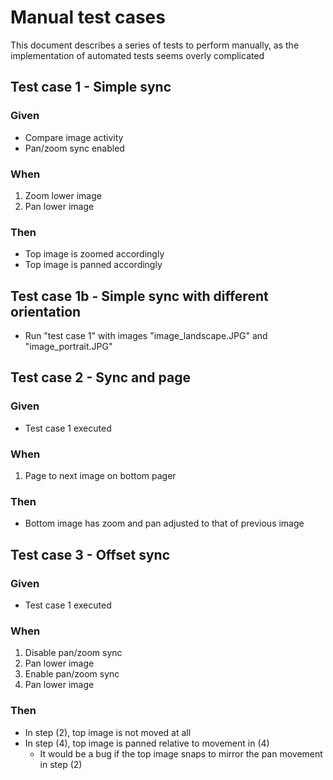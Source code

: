 # Manual test cases

This document describes a series of tests to perform manually, as the implementation of automated
tests seems overly complicated

## Test case 1 - Simple sync

### Given

- Compare image activity
- Pan/zoom sync enabled

### When

1. Zoom lower image
2. Pan lower image

### Then
- Top image is zoomed accordingly
- Top image is panned accordingly

## Test case 1b - Simple sync with different orientation

- Run "test case 1" with images "image_landscape.JPG" and "image_portrait.JPG"

## Test case 2 - Sync and page

### Given
- Test case 1 executed

### When
1. Page to next image on bottom pager

### Then
- Bottom image has zoom and pan adjusted to that of previous image

## Test case 3 - Offset sync

### Given

- Test case 1 executed
 
### When 

1. Disable pan/zoom sync 
2. Pan lower image
3. Enable pan/zoom sync
4. Pan lower image
 
### Then

- In step (2), top image is not moved at all
- In step (4), top image is panned relative to movement in (4)
  - It would be a bug if the top image snaps to mirror the pan movement in step (2)
